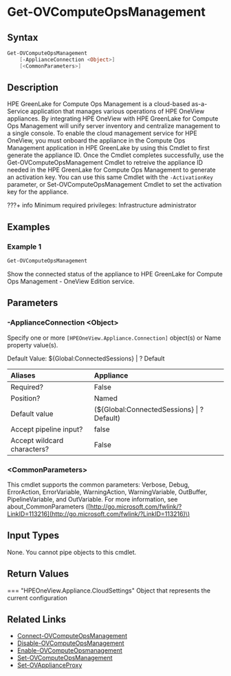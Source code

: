 ﻿---
description: Get the appliance Compute Ops Management configuration.
---

# Get-OVComputeOpsManagement

## Syntax

```powershell
Get-OVComputeOpsManagement
    [-ApplianceConnection <Object>]
    [<CommonParameters>]
```

## Description

HPE GreenLake for Compute Ops Management is a cloud-based as-a-Service application that manages various operations of HPE OneView appliances.  By integrating HPE OneView with HPE GreenLake for Compute Ops Management will unify server inventory and centralize management to a single console.  To enable the cloud management service for HPE OneView, you must onboard the appliance in the Compute Ops Management application in HPE GreenLake by using this Cmdlet to first generate the appliance ID.  Once the Cmdlet completes successfully, use the Get-OVComputeOpsManagement Cmdlet to retreive the appliance ID needed in the HPE GreenLake for Compute Ops Management to generate an activation key.  You can use this same Cmdlet with the `-ActivationKey` parameter, or Set-OVComputeOpsManagement Cmdlet to set the activation key for the appliance.

???+ info
    Minimum required privileges: Infrastructure administrator

## Examples

###  Example 1 

```powershell
Get-OVComputeOpsManagement

```

Show the connected status of the appliance to HPE GreenLake for Compute Ops Management - OneView Edition service.

## Parameters

### -ApplianceConnection &lt;Object&gt;

Specify one or more `[HPEOneView.Appliance.Connection]` object(s) or Name property value(s).

Default Value: ${Global:ConnectedSessions} | ? Default

| Aliases | Appliance |
| :--- | :--- |
| Required? | False |
| Position? | Named |
| Default value | (${Global:ConnectedSessions} &vert; ? Default) |
| Accept pipeline input? | false |
| Accept wildcard characters? | False |

### &lt;CommonParameters&gt;

This cmdlet supports the common parameters: Verbose, Debug, ErrorAction, ErrorVariable, WarningAction, WarningVariable, OutBuffer, PipelineVariable, and OutVariable. For more information, see about\_CommonParameters \([http://go.microsoft.com/fwlink/?LinkID=113216](http://go.microsoft.com/fwlink/?LinkID=113216)\)

## Input Types

None.  You cannot pipe objects to this cmdlet.


## Return Values

=== "HPEOneView.Appliance.CloudSettings"
    Object that represents the current configuration
    
    

## Related Links

* [Connect-OVComputeOpsManagement](connect-ovcomputeopsmanagement.md)
* [Disable-OVComputeOpsManagement](disable-ovcomputeopsmanagement.md)
* [Enable-OVComputeOpsmanagement](enable-ovcomputeopsmanagement.md)
* [Set-OVComputeOpsManagement](set-ovcomputeopsmanagement.md)
* [Set-OVApplianceProxy](set-ovapplianceproxy.md)
